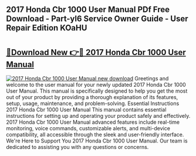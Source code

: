 ## 2017 Honda Cbr 1000 User Manual PDf Free Download - Part-yl6 Service Owner Guide - User Repair Edition KOaHU

# <h2><a href="http://bc85069.oget.top/?id=2017+Honda+Cbr+1000+User+Manual">🔗Download New 👉🔴 2017 Honda Cbr 1000 User Manual</a></h2>

[![2017 Honda Cbr 1000 User Manual new download](https://i.imgur.com/5g1atiW.png)](http://bc85069.oget.top/?id=2017+Honda+Cbr+1000+User+Manual)
Greetings and welcome to the user manual for your newly updated 2017 Honda Cbr 1000 User Manual. This manual is specifically designed to help you get the most out of your product by providing a thorough explanation of its features, setup, usage, maintenance, and problem-solving. Essential Instructions 2017 Honda Cbr 1000 User Manual This manual contains essential instructions for setting up and operating your product safely and effectively. 2017 Honda Cbr 1000 User Manual advanced features include real-time monitoring, voice commands, customizable alerts, and multi-device compatibility, all accessible through the sleek and user-friendly interface. We're Here to Support You 2017 Honda Cbr 1000 User Manual. Our team is dedicated to assisting you with any questions or concerns.
